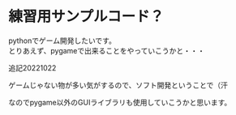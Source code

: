 # 練習用サンプルコード？
pythonでゲーム開発したいです。  
とりあえず、pygameで出来ることをやっていこうかと・・・

追記20221022

ゲームじゃない物が多い気がするので、ソフト開発ということで（汗

なのでpygame以外のGUIライブラリも使用していこうかと思います。
